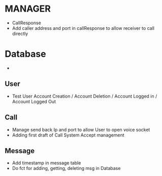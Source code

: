 # MANAGER
 - CallResponse
 - Add caller address and port in callResponse to allow receiver to call directly
 
# Database
 - 

## User
 - Test User Account Creation / Account Deletion / Account Logged in / Account Logged Out
 
## Call
 - Manage send back Ip and port to allow User to open voice socket 
 - Adding first draft of Call System Accept management

## Message
 - Add timestamp in message table
 - Do fct for adding, getting, deleting msg in Database
